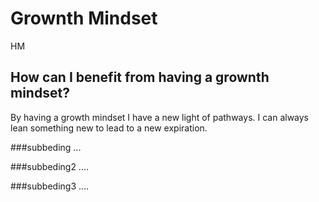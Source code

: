 # Grownth Mindset
HM
## How can I benefit from having a grownth mindset? 
By having a growth mindset I have a new light of pathways. I can always lean something new to lead to a new expiration. 



###subbeding 
...

###subbeding2
....

###subbeding3
....




